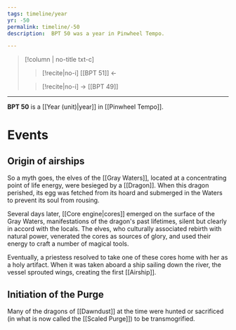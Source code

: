 ```yaml
---
tags: timeline/year 
yr: -50
permalink: timeline/-50
description:  BPT 50 was a year in Pinwheel Tempo.

---
```

>[!column | no-title txt-c]
>>[!recite|no-i] [[BPT 51]] ←
>
>> [!recite|no-i] → [[BPT 49]]

---
**BPT 50** is a [[Year (unit)|year]] in [[Pinwheel Tempo]]. 

# Events
## Origin of airships
So a myth goes, the elves of the [[Gray Waters]], located at a concentrating point of life energy, were besieged by a [[Dragon]]. When this dragon perished, its egg was fetched from its hoard and submerged in the Waters to prevent its soul from rousing. 

Several days later, [[Core engine|cores]] emerged on the surface of the Gray Waters, manifestations of the dragon's past lifetimes, silent but clearly in accord with the locals. The elves, who culturally associated rebirth with natural power, venerated the cores as sources of glory, and used their energy to craft a number of magical tools. 

Eventually, a priestess resolved to take one of these cores home with her as a holy artifact. When it was taken aboard a ship sailing down the river, the vessel sprouted wings, creating the first [[Airship]].

## Initiation of the Purge
Many of the dragons of [[Dawndust]] at the time were hunted or sacrificed (in what is now called the [[Scaled Purge]]) to be transmogrified.